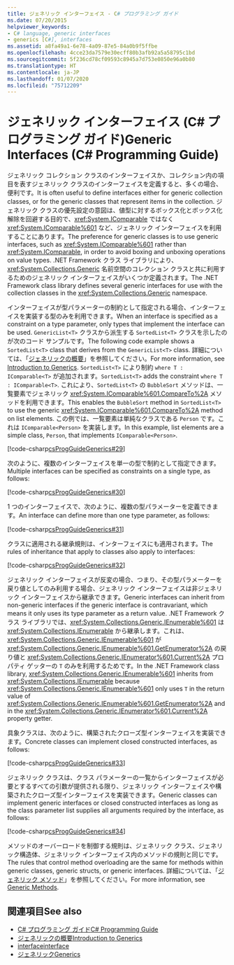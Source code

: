```yaml
---
title: ジェネリック インターフェイス - C# プログラミング ガイド
ms.date: 07/20/2015
helpviewer_keywords:
- C# language, generic interfaces
- generics [C#], interfaces
ms.assetid: a8fa49a1-6e78-4a09-87e5-84a0b9f5ffbe
ms.openlocfilehash: 4cce23da7579e30ecff80b3afb92a5a58795c1bd
ms.sourcegitcommit: 5f236cd78cf09593c8945a7d753e0850e96a0b80
ms.translationtype: HT
ms.contentlocale: ja-JP
ms.lasthandoff: 01/07/2020
ms.locfileid: "75712209"
---
```

# <a name="generic-interfaces-c-programming-guide"></a><span data-ttu-id="237a2-102">ジェネリック インターフェイス (C# プログラミング ガイド)</span><span class="sxs-lookup"><span data-stu-id="237a2-102">Generic Interfaces (C# Programming Guide)</span></span>
<span data-ttu-id="237a2-103">ジェネリック コレクション クラスのインターフェイスか、コレクション内の項目を表すジェネリック クラスのインターフェイスを定義すると、多くの場合、便利です。</span><span class="sxs-lookup"><span data-stu-id="237a2-103">It is often useful to define interfaces either for generic collection classes, or for the generic classes that represent items in the collection.</span></span> <span data-ttu-id="237a2-104">ジェネリック クラスの優先設定の意図は、値型に対するボックス化とボックス化解除を回避する目的で、<xref:System.IComparable> ではなく <xref:System.IComparable%601> など、ジェネリック インターフェイスを利用することにあります。</span><span class="sxs-lookup"><span data-stu-id="237a2-104">The preference for generic classes is to use generic interfaces, such as <xref:System.IComparable%601> rather than <xref:System.IComparable>, in order to avoid boxing and unboxing operations on value types.</span></span> <span data-ttu-id="237a2-105">.NET Framework クラス ライブラリにより、<xref:System.Collections.Generic> 名前空間のコレクション クラスと共に利用するためのジェネリック インターフェイスがいくつか定義されます。</span><span class="sxs-lookup"><span data-stu-id="237a2-105">The .NET Framework class library defines several generic interfaces for use with the collection classes in the <xref:System.Collections.Generic> namespace.</span></span>  
  
 <span data-ttu-id="237a2-106">インターフェイスが型パラメーターの制約として指定される場合、インターフェイスを実装する型のみを利用できます。</span><span class="sxs-lookup"><span data-stu-id="237a2-106">When an interface is specified as a constraint on a type parameter, only types that implement the interface can be used.</span></span> <span data-ttu-id="237a2-107">`GenericList<T>` クラスから派生する `SortedList<T>` クラスを示したのが次のコード サンプルです。</span><span class="sxs-lookup"><span data-stu-id="237a2-107">The following code example shows a `SortedList<T>` class that derives from the `GenericList<T>` class.</span></span> <span data-ttu-id="237a2-108">詳細については、「[ジェネリックの概要](./index.md)」を参照してください。</span><span class="sxs-lookup"><span data-stu-id="237a2-108">For more information, see [Introduction to Generics](./index.md).</span></span> <span data-ttu-id="237a2-109">`SortedList<T>` により制約 `where T : IComparable<T>` が追加されます。</span><span class="sxs-lookup"><span data-stu-id="237a2-109">`SortedList<T>` adds the constraint `where T : IComparable<T>`.</span></span> <span data-ttu-id="237a2-110">これにより、`SortedList<T>` の `BubbleSort` メソッドは、一覧要素でジェネリック <xref:System.IComparable%601.CompareTo%2A> メソッドを利用できます。</span><span class="sxs-lookup"><span data-stu-id="237a2-110">This enables the `BubbleSort` method in `SortedList<T>` to use the generic <xref:System.IComparable%601.CompareTo%2A> method on list elements.</span></span> <span data-ttu-id="237a2-111">この例では、一覧要素は単純なクラスである `Person` です。これは `IComparable<Person>` を実装します。</span><span class="sxs-lookup"><span data-stu-id="237a2-111">In this example, list elements are a simple class, `Person`, that implements `IComparable<Person>`.</span></span>  
  
 [!code-csharp[csProgGuideGenerics#29](~/samples/snippets/csharp/VS_Snippets_VBCSharp/csProgGuideGenerics/CS/Generics2.cs#29)]  
  
 <span data-ttu-id="237a2-112">次のように、複数のインターフェイスを単一の型で制約として指定できます。</span><span class="sxs-lookup"><span data-stu-id="237a2-112">Multiple interfaces can be specified as constraints on a single type, as follows:</span></span>  
  
 [!code-csharp[csProgGuideGenerics#30](~/samples/snippets/csharp/VS_Snippets_VBCSharp/csProgGuideGenerics/CS/Generics.cs#30)]  
  
 <span data-ttu-id="237a2-113">1 つのインターフェイスで、次のように、複数の型パラメーターを定義できます。</span><span class="sxs-lookup"><span data-stu-id="237a2-113">An interface can define more than one type parameter, as follows:</span></span>  
  
 [!code-csharp[csProgGuideGenerics#31](~/samples/snippets/csharp/VS_Snippets_VBCSharp/csProgGuideGenerics/CS/Generics.cs#31)]  
  
 <span data-ttu-id="237a2-114">クラスに適用される継承規則は、インターフェイスにも適用されます。</span><span class="sxs-lookup"><span data-stu-id="237a2-114">The rules of inheritance that apply to classes also apply to interfaces:</span></span>  
  
 [!code-csharp[csProgGuideGenerics#32](~/samples/snippets/csharp/VS_Snippets_VBCSharp/csProgGuideGenerics/CS/Generics.cs#32)]  
  
 <span data-ttu-id="237a2-115">ジェネリック インターフェイスが反変の場合、つまり、その型パラメーターを戻り値としてのみ利用する場合、ジェネリック インターフェイスは非ジェネリック インターフェイスから継承できます。</span><span class="sxs-lookup"><span data-stu-id="237a2-115">Generic interfaces can inherit from non-generic interfaces if the generic interface is contravariant, which means it only uses its type parameter as a return value.</span></span> <span data-ttu-id="237a2-116">.NET Framework クラス ライブラリでは、<xref:System.Collections.Generic.IEnumerable%601> は <xref:System.Collections.IEnumerable> から継承します。これは、<xref:System.Collections.Generic.IEnumerable%601> が <xref:System.Collections.Generic.IEnumerable%601.GetEnumerator%2A> の戻り値と <xref:System.Collections.Generic.IEnumerator%601.Current%2A> プロパティ ゲッターの `T` のみを利用するためです。</span><span class="sxs-lookup"><span data-stu-id="237a2-116">In the .NET Framework class library, <xref:System.Collections.Generic.IEnumerable%601> inherits from <xref:System.Collections.IEnumerable> because <xref:System.Collections.Generic.IEnumerable%601> only uses `T` in the return value of <xref:System.Collections.Generic.IEnumerable%601.GetEnumerator%2A> and in the <xref:System.Collections.Generic.IEnumerator%601.Current%2A> property getter.</span></span>  
  
 <span data-ttu-id="237a2-117">具象クラスは、次のように、構築されたクローズ型インターフェイスを実装できます。</span><span class="sxs-lookup"><span data-stu-id="237a2-117">Concrete classes can implement closed constructed interfaces, as follows:</span></span>  
  
 [!code-csharp[csProgGuideGenerics#33](~/samples/snippets/csharp/VS_Snippets_VBCSharp/csProgGuideGenerics/CS/Generics.cs#33)]  
  
 <span data-ttu-id="237a2-118">ジェネリック クラスは、クラス パラメーターの一覧からインターフェイスが必要とするすべての引数が提供される限り、ジェネリック インターフェイスや構築されたクローズ型インターフェイスを実装できます。</span><span class="sxs-lookup"><span data-stu-id="237a2-118">Generic classes can implement generic interfaces or closed constructed interfaces as long as the class parameter list supplies all arguments required by the interface, as follows:</span></span>  
  
 [!code-csharp[csProgGuideGenerics#34](~/samples/snippets/csharp/VS_Snippets_VBCSharp/csProgGuideGenerics/CS/Generics.cs#34)]  
  
 <span data-ttu-id="237a2-119">メソッドのオーバーロードを制御する規則は、ジェネリック クラス、ジェネリック構造体、ジェネリック インターフェイス内のメソッドの規則と同じです。</span><span class="sxs-lookup"><span data-stu-id="237a2-119">The rules that control method overloading are the same for methods within generic classes, generic structs, or generic interfaces.</span></span> <span data-ttu-id="237a2-120">詳細については、「[ジェネリック メソッド](./generic-methods.md)」を参照してください。</span><span class="sxs-lookup"><span data-stu-id="237a2-120">For more information, see [Generic Methods](./generic-methods.md).</span></span>  
  
## <a name="see-also"></a><span data-ttu-id="237a2-121">関連項目</span><span class="sxs-lookup"><span data-stu-id="237a2-121">See also</span></span>

- [<span data-ttu-id="237a2-122">C# プログラミング ガイド</span><span class="sxs-lookup"><span data-stu-id="237a2-122">C# Programming Guide</span></span>](../index.md)
- [<span data-ttu-id="237a2-123">ジェネリックの概要</span><span class="sxs-lookup"><span data-stu-id="237a2-123">Introduction to Generics</span></span>](./index.md)
- [<span data-ttu-id="237a2-124">interface</span><span class="sxs-lookup"><span data-stu-id="237a2-124">interface</span></span>](../../language-reference/keywords/interface.md)
- [<span data-ttu-id="237a2-125">ジェネリック</span><span class="sxs-lookup"><span data-stu-id="237a2-125">Generics</span></span>](../../../standard/generics/index.md)
